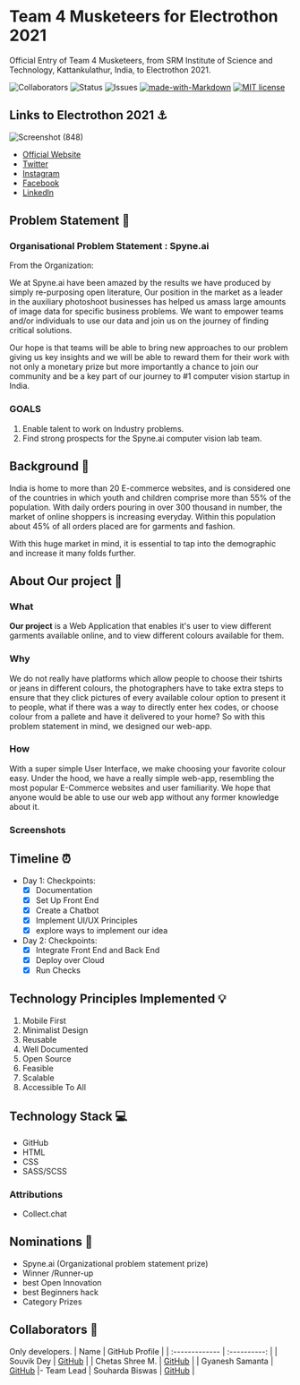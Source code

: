 # Team 4 Musketeers for Electrothon 2021

Official Entry of Team 4 Musketeers, from SRM Institute of Science and Technology, Kattankulathur, India, to Electrothon 2021. <br>

![Collaborators](https://img.shields.io/badge/collaborators-4-red)
![Status](https://img.shields.io/badge/status-working-orange)
![Issues](https://img.shields.io/badge/issues-0-blue)
[![made-with-Markdown](https://img.shields.io/badge/Made%20with-Markdown-1f425f.svg)](http://commonmark.org)
[![MIT license](https://img.shields.io/badge/License-MIT-blue.svg)](https://lbesson.mit-license.org/) 

## Links to Electrothon 2021 ⚓

![Screenshot (848)](https://user-images.githubusercontent.com/71955737/107111478-6d0e1080-6876-11eb-848a-2574af199fc8.png)
- [Official Website](https://specnith.com/electrothon.html)
- [Twitter](https://twitter.com/SPEC__NITH)
- [Instagram](https://www.instagram.com/s.p.e.c_nith/)
- [Facebook](https://www.facebook.com/spec.ece/)
- [Linkedln](https://www.linkedin.com/in/s-p-e-c-nith-40214b197/)



## Problem Statement 🚧

### Organisational Problem Statement : Spyne.ai

From the Organization: 

We at Spyne.ai have been amazed by the results we have produced by simply re-purposing
open literature, Our position in the market as a leader in the auxiliary photoshoot businesses
has helped us amass large amounts of image data for specific business problems. We want to
empower teams and/or individuals to use our data and join us on the journey of finding critical
solutions.

Our hope is that teams will be able to bring new approaches to our problem giving us key
insights and we will be able to reward them for their work with not only a monetary prize but
more importantly a chance to join our community and be a key part of our journey to #1
computer vision startup in India.

### GOALS
1. Enable talent to work on Industry problems.
2. Find strong prospects for the Spyne.ai computer vision lab team.

## Background 📖

India is home to more than 20 E-commerce websites, and is considered one of the countries in which youth and children comprise more than 55% of the population. With daily orders pouring in over 300 thousand in number, the market of online shoppers is increasing everyday. Within this population about 45% of all orders placed are for garments and fashion. 

With this huge market in mind, it is essential to tap into the demographic and increase it many folds further. 


## About Our project 🔧
### What
**Our project** is a Web Application that enables it's user to view different garments available online, and to view different colours available for them.  

### Why
We do not really have platforms which allow people to choose their tshirts or jeans in different colours, the photographers have to take extra steps to ensure that they click pictures of every available colour option to present it to people, what if there was a way to directly enter hex codes, or choose colour from a pallete and have it delivered to your home? So with this problem statement in mind, we designed our web-app. 

### How
With a super simple User Interface, we make choosing your favorite colour easy. Under the hood, we have a really simple web-app, resembling the most popular E-Commerce websites and user familiarity. We hope that anyone would be able to use our web app without any former knowledge about it. 

### Screenshots



## Timeline ⏰

- Day 1: Checkpoints:
   - [x] Documentation
   - [x] Set Up Front End
   - [x] Create a Chatbot 
   - [x] Implement UI/UX Principles
   - [x] explore ways to implement our idea
   
- Day 2: Checkpoints:
   - [x] Integrate Front End and Back End
   - [x] Deploy over Cloud
   - [x] Run Checks

## Technology Principles Implemented 💡

1. Mobile First
2. Minimalist Design
3. Reusable
4. Well Documented
5. Open Source
6. Feasible
7. Scalable
8. Accessible To All

## Technology Stack 💻

- GitHub
- HTML
- CSS
- SASS/SCSS
  
### Attributions

- Collect.chat


## Nominations  🤝

 - Spyne.ai (Organizational problem statement prize)
 - Winner /Runner-up
 - best Open Innovation 
 - best Beginners hack
 - Category Prizes


## Collaborators 🤖

Only developers.
| Name      | GitHub Profile     |
| :------------- | :----------: |
|  Souvik Dey        | [GitHub](https://github.com/Souvikdey10) |
|  Chetas Shree M.   | [GitHub](https://github.com/ChetasShree) |
|  Gyanesh Samanta   | [GitHub](https://www.github.com/gyanesh-samanta-123) |- Team Lead
|  Souharda Biswas   | [GitHub](https://www.github.com/TheSouharda) |

